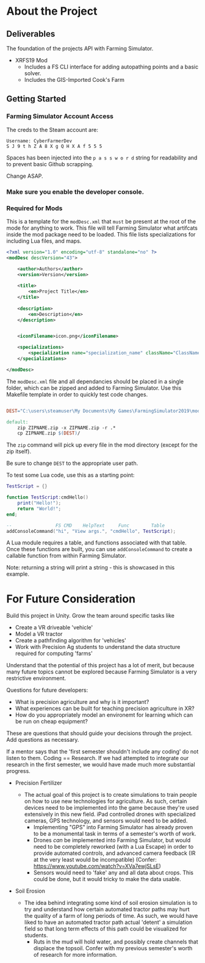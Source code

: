 # About the Project

## Deliverables

The foundation of the projects API with Farming Simulator.

- XRFS19 Mod
  - Includes a FS CLI interface for adding autopathing points and a basic solver.
  - Includes the GIS-Imported Cook's Farm


## Getting Started

### Farming Simulator Account Access

The creds to the Steam account are:

```
Username: CyberFarmerDev
S J 9 t h Z A 8 X g Q H X A f 5 5 5
```

Spaces has been injected into the `p a s s w o r d` string for readability and to prevent basic Github scrapping.

Change ASAP.

### Make sure you enable the developer console. 

### Required for Mods

This is a template for the `modDesc.xml` that `must` be present at the root of the mode for anything to work.
This file will tell Farming Simulator what artifcats inside the mod package need to be loaded.
This file lists specializations for including Lua files, and maps.

```xml
<?xml version="1.0" encoding="utf-8" standalone="no" ?>
<modDesc descVersion="43">

	<author>Authors</author>
	<version>Version</version>
		
	<title>
		<en>Project Title</en>
	</title>
	
	<description>
		<en>Description</en>
	</description>


	<iconFilename>icon.png</iconFilename>

	<specializations>
		<specialization name="specialization_name" className="ClassName" filename="file.lua" />
	</specializations>

</modDesc>
```

The `modDesc.xml` file and all dependancies should be placed in a single folder, which can be zipped and added to Farming Simulator.
Use this Makefile template in order to quickly test code changes.


```makefile

DEST="C:\users\steamuser\My Documents\My Games\FarmingSimulator2019\mods"

default:
	zip ZIPNAME.zip -x ZIPNAME.zip -r .*
	cp ZIPNAME.zip $(DEST)/
```

The `zip` command will pick up every file in the mod directory (except for the zip itself).

Be sure to change `DEST` to the appropriate user path.



To test some Lua code, use this as a starting point:

```lua
TestScript = {}

function TestScript:cmdHello()
	print("Hello!");
	return "World!";
end;

--                FS CMD    HelpText     Func        Table
addConsoleCommand("hi", "View args.", "cmdHello", TestScript);
```

A Lua module requires a table, and functions associated with that table.
Once these functions are built, you can use `addConsoleCommand` to create a callable function from within Farming Simulator.

Note: returning a string will print a string - this is showcased in this example.

# For Future Consideration

Build this project in Unity.
Grow the team around specific tasks like
- Create a VR driveable 'vehicle'
- Model a VR tractor
- Create a pathfinding algorithm for 'vehicles'
- Work with Precision Ag students to understand the data structure required for computing 'farms'

Understand that the potential of this project has a lot of merit, but because many future topics cannot be explored because Farming Simulator is a very restrictive environment.

Questions for future developers:

- What is precision agriculture and why is it important?
- What experiences can be built for teaching precision agriculture in XR?
- How do you appropriately model an environemt for learning which can be run on cheap equipment?

These are questions that should guide your decisions through the project. Add questions as necessary.

If a mentor says that the 'first semester shouldn't include any coding' do not listen to them.
Coding == Research.
If we had attempted to integrate our research in the first semester, we would have made much more substantial progress.

- Precision Fertilizer
  - The actual goal of this project is to create simulations to train people on how to use new technologies for agriculture. As such, certain devices need to be implemented into the game because they're used extensively in this new field. iPad controlled drones with specialized cameras, GPS technology, and sensors would need to be added.
    - Implementing "GPS" into Farming Simulator has already proven to be a monumental task in terms of a semester's worth of work.
    - Drones _can_ be implemented into Farming Simulator, but would need to be completely reworked (with a Lua Escape) in order to provide automated controls, and advanced camera feedback (IR at the very least would be incompatible) (Confer: https://www.youtube.com/watch?v=XVa7ewjSLsE)
    - Sensors would need to 'fake' any and all data about crops. This could be done, but it would tricky to make the data usable.

- Soil Erosion
  - The idea behind integrating some kind of soil erosion simulation is to try and understand how certain automated tractor paths may hurt the quality of a farm of long periods of time. As such, we would have liked to have an automated tractor path actual 'detent' a simulation field so that long term effects of this path could be visualized for students.
    - Ruts in the mud will hold water, and possibly create channels that displace the topsoil. Confer with my previous semester's worth of research for more information.